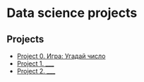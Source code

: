 # Data science projects

## Projects

* [Project 0. Игра: Угадай число](___)
* [Project 1. ___](___)
* [Project 2. ___](___)